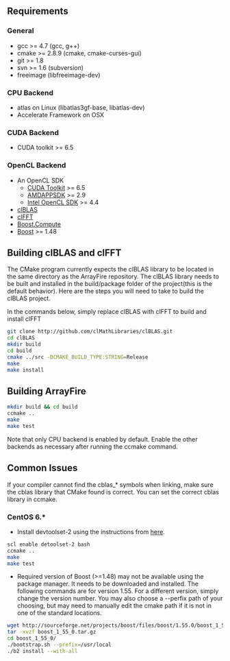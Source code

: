 ## Requirements

### General
* gcc >= 4.7 (gcc, g++)
* cmake >= 2.8.9 (cmake, cmake-curses-gui)
* git >= 1.8
* svn >= 1.6 (subversion)
* freeimage (libfreeimage-dev)

### CPU Backend
* atlas on Linux (libatlas3gf-base, libatlas-dev)
* Accelerate Framework on OSX

### CUDA Backend
* CUDA toolkit >= 6.5

### OpenCL Backend
* An OpenCL SDK
  * [CUDA Toolkit](https://developer.nvidia.com/cuda-toolkit) >= 6.5
  * [AMDAPPSDK](http://developer.amd.com/tools-and-sdks/opencl-zone/amd-accelerated-parallel-processing-app-sdk/) >= 2.9
  * [Intel OpenCL SDK](https://software.intel.com/en-us/intel-opencl) >= 4.4
* [clBLAS](http://github.com/clMathLibraries/clBLAS)
* [clFFT](http://github.com/clMathLibraries/clFFT)
* [Boost.Compute](http://github.com/kylelutz/compute)
* [Boost](http://boost.org) >= 1.48

## Building clBLAS and clFFT
The CMake program currently expects the clBLAS library to be located in the same directory as the ArrayFire repository. The clBLAS library needs to be built and installed in the build/package folder of the project(this is the default behavior). Here are the steps you will need to take to build the clBLAS project.

In the commands below, simply replace clBLAS with clFFT to build and install clFFT

```bash
git clone http://github.com/clMathLibraries/clBLAS.git
cd clBLAS
mkdir build
cd build
cmake ../src -DCMAKE_BUILD_TYPE:STRING=Release
make
make install
```

## Building ArrayFire

```bash
mkdir build && cd build
ccmake ..
make
make test
```

Note that only CPU backend is enabled by default. Enable the other backends as necessary after running the ccmake command.

## Common Issues
If your compiler cannot find the cblas_* symbols when linking, make sure the cblas library that CMake found is correct. You can set the correct cblas library in ccmake.

### CentOS 6.*
- Install devtoolset-2 using the instructions from [here](http://people.centos.org/tru/devtools-2/readme).

```bash
scl enable detoolset-2 bash
ccmake ..
make
make test
```

- Required version of Boost (>=1.48) may not be available using the package
  manager. It needs to be downloaded and installed. The following commands are
  for version 1.55. For a different version, simply change the version number.
  You may also choose a --perfix path of your choosing, but may need to
  manually edit the cmake path if it is not in one of the standard locations.

```bash
wget http://sourceforge.net/projects/boost/files/boost/1.55.0/boost_1_55_0.tar.gz
tar -xvzf boost_1_55_0.tar.gz
cd boost_1_55_0/
./bootstrap.sh --prefix=/usr/local
./b2 install --with-all
```